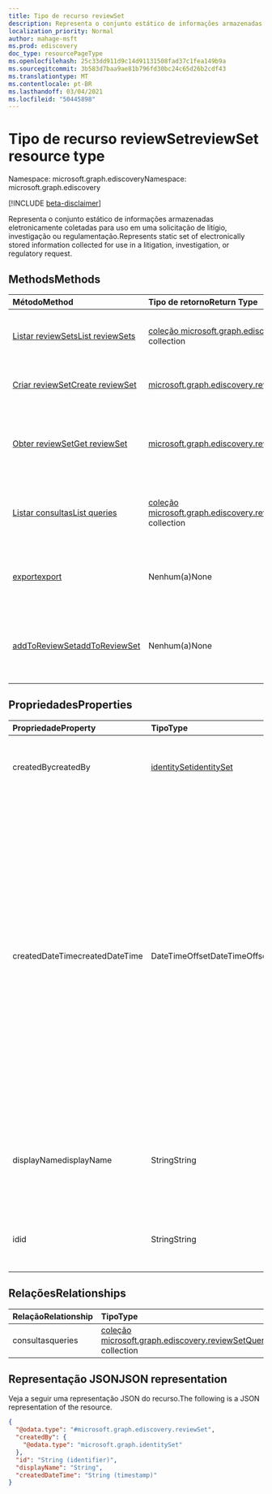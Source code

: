 ```yaml
---
title: Tipo de recurso reviewSet
description: Representa o conjunto estático de informações armazenadas eletronicamente coletadas para uso em uma solicitação de litígio, investigação ou regulamentação.
localization_priority: Normal
author: mahage-msft
ms.prod: ediscovery
doc_type: resourcePageType
ms.openlocfilehash: 25c33dd911d9c14d91131508fad37c1fea149b9a
ms.sourcegitcommit: 3b583d7baa9ae81b796fd30bc24c65d26b2cdf43
ms.translationtype: MT
ms.contentlocale: pt-BR
ms.lasthandoff: 03/04/2021
ms.locfileid: "50445898"
---
```

# <a name="reviewset-resource-type"></a><span data-ttu-id="074f2-103">Tipo de recurso reviewSet</span><span class="sxs-lookup"><span data-stu-id="074f2-103">reviewSet resource type</span></span>

<span data-ttu-id="074f2-104">Namespace: microsoft.graph.ediscovery</span><span class="sxs-lookup"><span data-stu-id="074f2-104">Namespace: microsoft.graph.ediscovery</span></span>

[!INCLUDE [beta-disclaimer](../../includes/beta-disclaimer.md)]

<span data-ttu-id="074f2-105">Representa o conjunto estático de informações armazenadas eletronicamente coletadas para uso em uma solicitação de litígio, investigação ou regulamentação.</span><span class="sxs-lookup"><span data-stu-id="074f2-105">Represents static set of electronically stored information collected for use in a litigation, investigation, or regulatory request.</span></span>

## <a name="methods"></a><span data-ttu-id="074f2-106">Methods</span><span class="sxs-lookup"><span data-stu-id="074f2-106">Methods</span></span>

| <span data-ttu-id="074f2-107">Método</span><span class="sxs-lookup"><span data-stu-id="074f2-107">Method</span></span>       | <span data-ttu-id="074f2-108">Tipo de retorno</span><span class="sxs-lookup"><span data-stu-id="074f2-108">Return Type</span></span> | <span data-ttu-id="074f2-109">Descrição</span><span class="sxs-lookup"><span data-stu-id="074f2-109">Description</span></span> |
|:-------------|:------------|:------------|
| [<span data-ttu-id="074f2-110">Listar reviewSets</span><span class="sxs-lookup"><span data-stu-id="074f2-110">List reviewSets</span></span>](../api/ediscovery-case-list-reviewsets.md) | <span data-ttu-id="074f2-111">[coleção microsoft.graph.ediscovery.reviewSet](../resources/ediscovery-reviewset.md)</span><span class="sxs-lookup"><span data-stu-id="074f2-111">[microsoft.graph.ediscovery.reviewSet](../resources/ediscovery-reviewset.md) collection</span></span> | <span data-ttu-id="074f2-112">Obter uma coleção de **objetos reviewset.**</span><span class="sxs-lookup"><span data-stu-id="074f2-112">Get a collection of **reviewset** objects.</span></span> |
| [<span data-ttu-id="074f2-113">Criar reviewSet</span><span class="sxs-lookup"><span data-stu-id="074f2-113">Create reviewSet</span></span>](../api/ediscovery-case-post-reviewsets.md) | [<span data-ttu-id="074f2-114">microsoft.graph.ediscovery.reviewSet</span><span class="sxs-lookup"><span data-stu-id="074f2-114">microsoft.graph.ediscovery.reviewSet</span></span>](../resources/ediscovery-reviewset.md) | <span data-ttu-id="074f2-115">Criar um novo **conjuntos de revisão**.</span><span class="sxs-lookup"><span data-stu-id="074f2-115">Create a new **reviewset**.</span></span> |
| [<span data-ttu-id="074f2-116">Obter reviewSet</span><span class="sxs-lookup"><span data-stu-id="074f2-116">Get reviewSet</span></span>](../api/ediscovery-reviewset-get.md) | [<span data-ttu-id="074f2-117">microsoft.graph.ediscovery.reviewSet</span><span class="sxs-lookup"><span data-stu-id="074f2-117">microsoft.graph.ediscovery.reviewSet</span></span>](../resources/ediscovery-reviewset.md) | <span data-ttu-id="074f2-118">Leia as propriedades e as relações de um **objeto reviewSet.**</span><span class="sxs-lookup"><span data-stu-id="074f2-118">Read the properties and relationships of a **reviewSet** object.</span></span> |
| [<span data-ttu-id="074f2-119">Listar consultas</span><span class="sxs-lookup"><span data-stu-id="074f2-119">List queries</span></span>](../api/ediscovery-reviewsetquery-list.md)|<span data-ttu-id="074f2-120">[coleção microsoft.graph.ediscovery.reviewSetQuery](../resources/ediscovery-reviewsetquery.md)</span><span class="sxs-lookup"><span data-stu-id="074f2-120">[microsoft.graph.ediscovery.reviewSetQuery](../resources/ediscovery-reviewsetquery.md) collection</span></span>|<span data-ttu-id="074f2-121">Obter uma lista de **recursos reviewSetQuery.**</span><span class="sxs-lookup"><span data-stu-id="074f2-121">Get a list of **reviewSetQuery** resources.</span></span>|
| [<span data-ttu-id="074f2-122">export</span><span class="sxs-lookup"><span data-stu-id="074f2-122">export</span></span>](../api/ediscovery-reviewset-export.md) | <span data-ttu-id="074f2-123">Nenhum(a)</span><span class="sxs-lookup"><span data-stu-id="074f2-123">None</span></span> | <span data-ttu-id="074f2-124">Inicie uma exportação de dados do **conjuntos de revisão.**</span><span class="sxs-lookup"><span data-stu-id="074f2-124">Initiate an export of data from the **reviewset**.</span></span> |
| [<span data-ttu-id="074f2-125">addToReviewSet</span><span class="sxs-lookup"><span data-stu-id="074f2-125">addToReviewSet</span></span>](../api/ediscovery-reviewset-addtoreviewset.md)|<span data-ttu-id="074f2-126">Nenhum(a)</span><span class="sxs-lookup"><span data-stu-id="074f2-126">None</span></span>|<span data-ttu-id="074f2-127">Adicione dados de **uma sourceCollection** a um **conjuntos de revisão**.</span><span class="sxs-lookup"><span data-stu-id="074f2-127">Add data from a **sourceCollection** to a **reviewset**.</span></span>|

## <a name="properties"></a><span data-ttu-id="074f2-128">Propriedades</span><span class="sxs-lookup"><span data-stu-id="074f2-128">Properties</span></span>

| <span data-ttu-id="074f2-129">Propriedade</span><span class="sxs-lookup"><span data-stu-id="074f2-129">Property</span></span>     | <span data-ttu-id="074f2-130">Tipo</span><span class="sxs-lookup"><span data-stu-id="074f2-130">Type</span></span>        | <span data-ttu-id="074f2-131">Descrição</span><span class="sxs-lookup"><span data-stu-id="074f2-131">Description</span></span> |
|:-------------|:------------|:------------|
|<span data-ttu-id="074f2-132">createdBy</span><span class="sxs-lookup"><span data-stu-id="074f2-132">createdBy</span></span>        | [<span data-ttu-id="074f2-133">identitySet</span><span class="sxs-lookup"><span data-stu-id="074f2-133">identitySet</span></span>](/graph/api/resources/identityset) | <span data-ttu-id="074f2-134">O usuário que criou o conjunto de revisão.</span><span class="sxs-lookup"><span data-stu-id="074f2-134">The user who created the review set.</span></span> <span data-ttu-id="074f2-135">Somente leitura.</span><span class="sxs-lookup"><span data-stu-id="074f2-135">Read-only.</span></span> |
|<span data-ttu-id="074f2-136">createdDateTime</span><span class="sxs-lookup"><span data-stu-id="074f2-136">createdDateTime</span></span>  |<span data-ttu-id="074f2-137">DateTimeOffset</span><span class="sxs-lookup"><span data-stu-id="074f2-137">DateTimeOffset</span></span>| <span data-ttu-id="074f2-138">A data em que o conjunto de revisão foi criado.</span><span class="sxs-lookup"><span data-stu-id="074f2-138">The datetime when the review set was created.</span></span> <span data-ttu-id="074f2-139">O tipo Timestamp representa informações de data e hora usando o formato ISO 8601 e está sempre no horário UTC.</span><span class="sxs-lookup"><span data-stu-id="074f2-139">The Timestamp type represents date and time information using ISO 8601 format and is always in UTC time.</span></span> <span data-ttu-id="074f2-140">Por exemplo, meia-noite em UTC no dia 1º de janeiro de 2014 teria esta aparência: `'2014-01-01T00:00:00Z'`.</span><span class="sxs-lookup"><span data-stu-id="074f2-140">For example, midnight UTC on Jan 1, 2014 would look like this: `'2014-01-01T00:00:00Z'`.</span></span> <span data-ttu-id="074f2-141">Somente leitura.</span><span class="sxs-lookup"><span data-stu-id="074f2-141">Read-only.</span></span> |
|<span data-ttu-id="074f2-142">displayName</span><span class="sxs-lookup"><span data-stu-id="074f2-142">displayName</span></span>      |<span data-ttu-id="074f2-143">String</span><span class="sxs-lookup"><span data-stu-id="074f2-143">String</span></span>| <span data-ttu-id="074f2-144">O nome do conjunto de revisão.</span><span class="sxs-lookup"><span data-stu-id="074f2-144">The review set name.</span></span> <span data-ttu-id="074f2-145">O nome é exclusivo com um limite máximo de 64 caracteres.</span><span class="sxs-lookup"><span data-stu-id="074f2-145">The name is unique with a maximum limit of 64 characters.</span></span> |
|<span data-ttu-id="074f2-146">id</span><span class="sxs-lookup"><span data-stu-id="074f2-146">id</span></span>               |<span data-ttu-id="074f2-147">String</span><span class="sxs-lookup"><span data-stu-id="074f2-147">String</span></span>| <span data-ttu-id="074f2-148">O identificador exclusivo do conjunto de revisão.</span><span class="sxs-lookup"><span data-stu-id="074f2-148">The review set unique identifier.</span></span> <span data-ttu-id="074f2-149">Somente leitura.</span><span class="sxs-lookup"><span data-stu-id="074f2-149">Read-only.</span></span> |

## <a name="relationships"></a><span data-ttu-id="074f2-150">Relações</span><span class="sxs-lookup"><span data-stu-id="074f2-150">Relationships</span></span>

| <span data-ttu-id="074f2-151">Relação</span><span class="sxs-lookup"><span data-stu-id="074f2-151">Relationship</span></span> | <span data-ttu-id="074f2-152">Tipo</span><span class="sxs-lookup"><span data-stu-id="074f2-152">Type</span></span>        | <span data-ttu-id="074f2-153">Descrição</span><span class="sxs-lookup"><span data-stu-id="074f2-153">Description</span></span> |
|:-------------|:------------|:------------|
| <span data-ttu-id="074f2-154">consultas</span><span class="sxs-lookup"><span data-stu-id="074f2-154">queries</span></span> |<span data-ttu-id="074f2-155">[coleção microsoft.graph.ediscovery.reviewSetQuery](ediscovery-reviewsetquery.md)</span><span class="sxs-lookup"><span data-stu-id="074f2-155">[microsoft.graph.ediscovery.reviewSetQuery](ediscovery-reviewsetquery.md) collection</span></span>| <span data-ttu-id="074f2-p105">Somente leitura. Anulável.</span><span class="sxs-lookup"><span data-stu-id="074f2-p105">Read-only. Nullable.</span></span>|

## <a name="json-representation"></a><span data-ttu-id="074f2-158">Representação JSON</span><span class="sxs-lookup"><span data-stu-id="074f2-158">JSON representation</span></span>

<span data-ttu-id="074f2-159">Veja a seguir uma representação JSON do recurso.</span><span class="sxs-lookup"><span data-stu-id="074f2-159">The following is a JSON representation of the resource.</span></span>

<!-- {
  "blockType": "resource",
  "optionalProperties": [

  ],
  "@odata.type": "microsoft.graph.ediscovery.reviewSet",
  "keyProperty": "id"
}-->

```json
{
  "@odata.type": "#microsoft.graph.ediscovery.reviewSet",
  "createdBy": {
    "@odata.type": "microsoft.graph.identitySet"
  },
  "id": "String (identifier)",
  "displayName": "String",
  "createdDateTime": "String (timestamp)"
}
```

<!-- uuid: 16cd6b66-4b1a-43a1-adaf-3a886856ed98
2019-02-04 14:57:30 UTC -->
<!-- {
  "type": "#page.annotation",
  "description": "reviewSet resource",
  "keywords": "",
  "section": "documentation",
  "tocPath": ""
}-->
